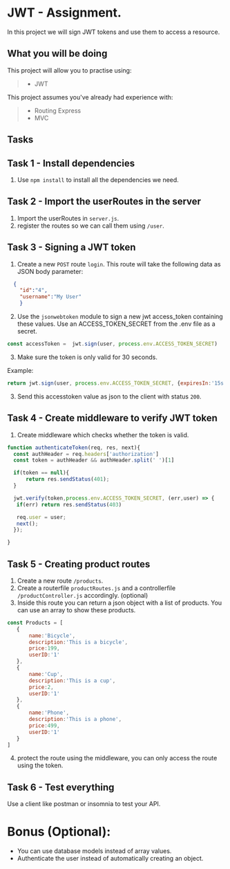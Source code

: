 # JWT - Assignment. 

In this project we will sign JWT tokens and use them to access a resource. 

## What you will be doing

This project will allow you to practise using:

> - JWT 


This project assumes you've already had experience with:

> - Routing Express
> - MVC 


## Tasks

## Task 1 - Install dependencies 
  1. Use `npm install` to install all the dependencies we need. 

## Task 2 - Import the userRoutes in the server

  1. Import the userRoutes in `server.js`.
  2. register the routes so we can call them using `/user`.

## Task 3 - Signing a JWT token
   1. Create a new `POST` route `login`. This route will take the following data as JSON body parameter: 
```json
  {
    "id":"4",
    "username":"My User"
    }
   ```
   2. Use the `jsonwebtoken` module to sign a new jwt access_token containing these values. Use an ACCESS_TOKEN_SECRET from the .env file as a secret. 
```javascript
const accessToken =  jwt.sign(user, process.env.ACCESS_TOKEN_SECRET)
   ```

   3. Make sure the token is only valid for 30 seconds. 

   Example: 
   ```javascript
   return jwt.sign(user, process.env.ACCESS_TOKEN_SECRET, {expiresIn:'15s'})
   ```
  
   3. Send this accesstoken value as json to the client with status `200`.


## Task 4 - Create middleware to verify JWT token
 1. Create middleware which checks whether the token is valid.
 
 ```javascript
function authenticateToken(req, res, next){
   const authHeader = req.headers['authorization']
   const token = authHeader && authHeader.split(' ')[1]

   if(token == null){
       return res.sendStatus(401);
   }

   jwt.verify(token,process.env.ACCESS_TOKEN_SECRET, (err,user) => {
    if(err) return res.sendStatus(403)

    req.user = user;
    next();
   });

}
   ```

   ## Task 5 - Creating product routes
   1. Create a new route `/products`. 
   2. Create a routerfile `productRoutes.js` and a controllerfile `/productController.js` accordingly. (optional)
   3. Inside this route you can return a json object with a list of products. You can use an array to show these products. 


 ```javascript
const Products = [
    {
        name:'Bicycle',
        description:'This is a bicycle',
        price:199,
        userID:'1'
    },
    {
        name:'Cup',
        description:'This is a cup',
        price:2,
        userID:'1'
    },
    {
        name:'Phone',
        description:'This is a phone',
        price:499,
        userID:'1'
    }
]
 ```
 4. protect the route using the middleware, you can only access the route using the token. 


## Task 6 - Test everything
Use a client like postman or insomnia to test your API. 

  

# Bonus (Optional):
- You can use database models instead of array values.
- Authenticate the user instead of automatically creating an object. 





